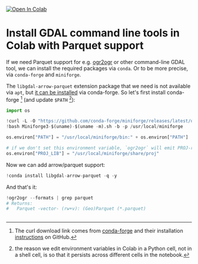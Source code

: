 <a href="https://colab.research.google.com/github/danielsparing/colab-duckdb-spatial-cookbook/blob/main/notebooks/install_gdal_conda.ipynb" target="_parent"><img src="https://colab.research.google.com/assets/colab-badge.svg" alt="Open In Colab"/></a>

# Install GDAL command line tools in Colab with Parquet support

If we need Parquet support for e.g. [ogr2ogr](https://gdal.org/en/stable/programs/ogr2ogr.html) or other command-line GDAL tool, we can install the required packages via `conda`. Or to be more precise, via `conda-forge` and `miniforge`.

The `libgdal-arrow-parquet` extension package that we need is not available via `apt`, but [it can be installed](https://gdal.org/en/stable/download.html#conda) via conda-forge. So let's first install conda-forge [^1] (and update `$PATH` [^2]):

[^1]: The curl download link comes from [conda-forge](https://conda-forge.org/download) and their installation [instructions](https://github.com/conda-forge/miniforge?tab=readme-ov-file#install) on GitHub.

[^2]: the reason we edit environment variables in Colab in a Python cell, not in a shell cell, is so that it persists across different cells in the notebook.


```python
import os

!curl -L -O "https://github.com/conda-forge/miniforge/releases/latest/download/Miniforge3-$(uname)-$(uname -m).sh"
!bash Miniforge3-$(uname)-$(uname -m).sh -b -p /usr/local/miniforge

os.environ["PATH"] = "/usr/local/miniforge/bin:" + os.environ["PATH"]

# if we don't set this environment variable, `ogr2ogr` will emit PROJ-related warnings
os.environ["PROJ_LIB"] = "/usr/local/miniforge/share/proj"
```

Now we can add arrow/parquet support:


```python
!conda install libgdal-arrow-parquet -q -y
```

And that's it:


```python
!ogr2ogr --formats | grep parquet
# Returns:
#   Parquet -vector- (rw+v): (Geo)Parquet (*.parquet)
```


```python

```
